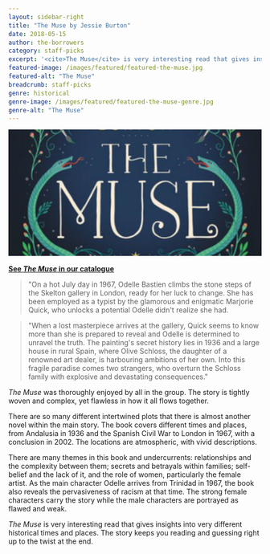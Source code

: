```yaml
---
layout: sidebar-right
title: "The Muse by Jessie Burton"
date: 2018-05-15
author: the-borrowers
category: staff-picks
excerpt: '<cite>The Muse</cite> is very interesting read that gives insights into very different historical times and places.'
featured-image: /images/featured/featured-the-muse.jpg
featured-alt: "The Muse"
breadcrumb: staff-picks
genre: historical
genre-image: /images/featured/featured-the-muse-genre.jpg
genre-alt: "The Muse"
---
```


![The Muse](/images/featured/featured-the-muse.jpg)

**[See <cite>The Muse</cite> in our catalogue](https://suffolk.spydus.co.uk/cgi-bin/spydus.exe/ENQ/OPAC/BIBENQ?BRN=2093141)**

> "On a hot July day in 1967, Odelle Bastien climbs the stone steps of the Skelton gallery in London, ready for her luck to change. She has been employed as a typist by the glamorous and enigmatic Marjorie Quick, who unlocks a potential Odelle didn't realize she had.

> "When a lost masterpiece arrives at the gallery, Quick seems to know more than she is prepared to reveal and Odelle is determined to unravel the truth. The painting's secret history lies in 1936 and a large house in rural Spain, where Olive Schloss, the daughter of a renowned art dealer, is harbouring ambitions of her own. Into this fragile paradise comes two strangers, who overturn the Schloss family with explosive and devastating consequences."

<cite>The Muse</cite> was thoroughly enjoyed by all in the group. The story is tightly woven and complex, yet flawless in how it all flows together.

There are so many different intertwined plots that there is almost another novel within the main story. The book covers different times and places, from Andalusia in 1936 and the Spanish Civil War to London in 1967, with a conclusion in 2002. The locations are atmospheric, with vivid descriptions.

There are many themes in this book and undercurrents: relationships and the complexity between them; secrets and betrayals within families; self-belief and the lack of it, and the role of women, particularly the female artist. As the main character Odelle arrives from Trinidad in 1967, the book also reveals the pervasiveness of racism at that time. The strong female characters carry the story while the male characters are portrayed as flawed and weak.

<cite>The Muse</cite> is very interesting read that gives insights into very different historical times and places. The story keeps you reading and guessing right up to the twist at the end.
